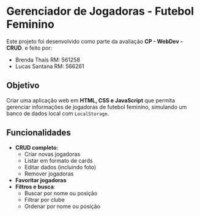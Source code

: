 #  Gerenciador de Jogadoras - Futebol Feminino

Este projeto foi desenvolvido como parte da avaliação **CP - WebDev - CRUD**.
e feito por:
 - Brenda Thaís RM: 561258
 - Lucas Santana RM: 566261

##  Objetivo
Criar uma aplicação web em **HTML, CSS e JavaScript** que permita gerenciar informações de jogadoras de futebol feminino, simulando um banco de dados local com `LocalStorage`.

##  Funcionalidades
- **CRUD completo**:
  - Criar novas jogadoras
  - Listar em formato de cards
  - Editar dados (incluindo foto)
  - Remover jogadoras
- **Favoritar jogadoras**
- **Filtros e busca**:
  - Buscar por nome ou posição
  - Filtrar por clube
  - Ordenar por nome ou posição

